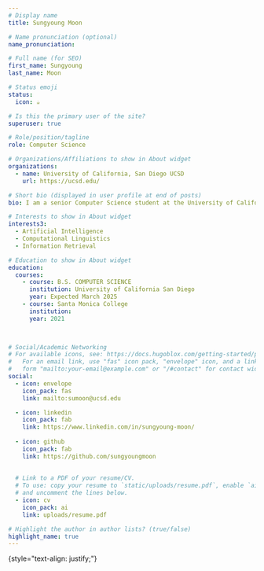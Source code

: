 ```yaml
---
# Display name
title: Sungyoung Moon

# Name pronunciation (optional)
name_pronunciation: 

# Full name (for SEO)
first_name: Sungyoung
last_name: Moon

# Status emoji
status:
  icon: ☕️

# Is this the primary user of the site?
superuser: true

# Role/position/tagline
role: Computer Science

# Organizations/Affiliations to show in About widget
organizations:
  - name: University of California, San Diego UCSD
    url: https://ucsd.edu/

# Short bio (displayed in user profile at end of posts)
bio: I am a senior Computer Science student at the University of California San Diego, preparing to transition from academia to the tech industry. With a deep dive into both theoretical foundations and practical applications, I have gained experience in website development and data analysis. I have participated in various class projects and pursued personal projects.

# Interests to show in About widget
interests3:
  - Artificial Intelligence
  - Computational Linguistics
  - Information Retrieval

# Education to show in About widget
education:
  courses:
    - course: B.S. COMPUTER SCIENCE
      institution: University of California San Diego
      year: Expected March 2025
    - course: Santa Monica College
      institution:
      year: 2021
   


# Social/Academic Networking
# For available icons, see: https://docs.hugoblox.com/getting-started/page-builder/#icons
#   For an email link, use "fas" icon pack, "envelope" icon, and a link in the
#   form "mailto:your-email@example.com" or "/#contact" for contact widget.
social:
  - icon: envelope
    icon_pack: fas
    link: mailto:sumoon@ucsd.edu

  - icon: linkedin
    icon_pack: fab
    link: https://www.linkedin.com/in/sungyoung-moon/
  
  - icon: github
    icon_pack: fab
    link: https://github.com/sungyoungmoon
    
  
  # Link to a PDF of your resume/CV.
  # To use: copy your resume to `static/uploads/resume.pdf`, enable `ai` icons in `params.yaml`,
  # and uncomment the lines below.
  - icon: cv
    icon_pack: ai
    link: uploads/resume.pdf

# Highlight the author in author lists? (true/false)
highlight_name: true
---
```



{style="text-align: justify;"}
